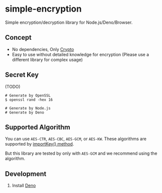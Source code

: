 # simple-encryption

Simple encryption/decryption library for Node.js/Deno/Browser.

## Concept

- No dependencies, Only [Crypto](https://developer.mozilla.org/en-US/docs/Web/API/Crypto)
- Easy to use without detailed knowledge for encryption (Please use a different library for complex usage)

## Secret Key

(TODO)

```shell
# Generate by OpenSSL
$ openssl rand -hex 16

# Generate by Node.js
# Generate by Deno
```

## Supported Algorithm

You can use `AES-CTR`, `AES-CBC`, `AES-GCM`, or `AES-KW`.
These algorithms are supported by [importKey\(\) method](https://developer.mozilla.org/en-US/docs/Web/API/SubtleCrypto/importKey).

But this library are tested by only with `AES-GCM` and we recommend using the algorithm.

## Development

1. Install [Deno](https://deno.land/manual@v1.35.0/getting_started/installation)

